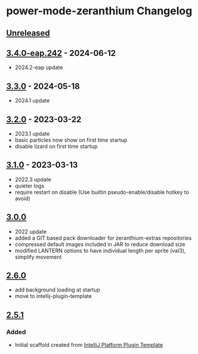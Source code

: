 <!-- Keep a Changelog guide -> https://keepachangelog.com -->

# power-mode-zeranthium Changelog

## [Unreleased]

## [3.4.0-eap.242] - 2024-06-12

- 2024.2-eap update

## [3.3.0] - 2024-05-18

- 2024.1 update

## [3.2.0] - 2023-03-22

- 2023.1 update
- basic particles now show on first time startup
- disable lizard on first time startup

## [3.1.0] - 2023-03-13

- 2022.3 update
- quieter logs
- require restart on disable (Use builtin pseudo-enable/disable hotkey to avoid)

## [3.0.0]

- 2022 update
- added a GIT based pack downloader for zeranthium-extras repositories
- compressed default images included in JAR to reduce download size
- modified LANTERN options to have individual length per sprite (val3), simplify movement

## [2.6.0]

- add background loading at startup
- move to intellij-plugin-template

## [2.5.1]

### Added

- Initial scaffold created from [IntelliJ Platform Plugin Template](https://github.com/JetBrains/intellij-platform-plugin-template)

[Unreleased]: https://github.com/cschar/power-mode-zeranthium/compare/v3.4.0-eap.242...HEAD
[3.4.0-eap.242]: https://github.com/cschar/power-mode-zeranthium/compare/v3.3.0...v3.4.0-eap.242
[3.4.0-eap-242]: https://github.com/cschar/power-mode-zeranthium/compare/v3.3.0...v3.4.0-eap-242
[3.3.0]: https://github.com/cschar/power-mode-zeranthium/compare/v3.2.0...v3.3.0
[3.2.0]: https://github.com/cschar/power-mode-zeranthium/compare/v3.1.0...v3.2.0
[3.1.0]: https://github.com/cschar/power-mode-zeranthium/compare/v3.0.0...v3.1.0
[3.0.0]: https://github.com/cschar/power-mode-zeranthium/compare/v2.6.0...v3.0.0
[2.6.0]: https://github.com/cschar/power-mode-zeranthium/compare/v2.5.1...v2.6.0
[2.5.1]: https://github.com/cschar/power-mode-zeranthium/commits/v2.5.1
